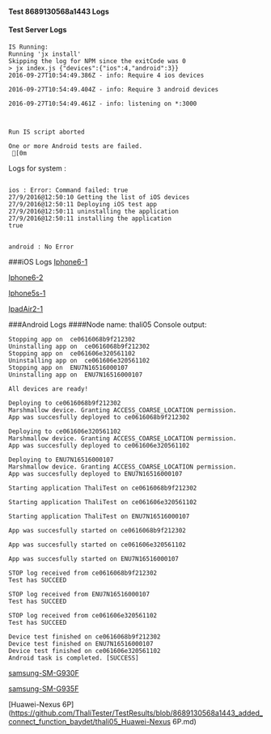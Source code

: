 #### Test 8689130568a1443 Logs

#### Test Server Logs
```
IS Running:
Running 'jx install'
Skipping the log for NPM since the exitCode was 0
> jx index.js {"devices":{"ios":4,"android":3}}
2016-09-27T10:54:49.386Z - info: Require 4 ios devices

2016-09-27T10:54:49.404Z - info: Require 3 android devices

2016-09-27T10:54:49.461Z - info: listening on *:3000


 
Run IS script aborted
 
One or more Android tests are failed.
 [0m

```


Logs for system : 
```

ios : Error: Command failed: true
27/9/2016@12:50:10 Getting the list of iOS devices 
27/9/2016@12:50:11 Deploying iOS test app 
27/9/2016@12:50:11 uninstalling the application 
27/9/2016@12:50:11 installing the application 
true


android : No Error
```
###iOS Logs
[Iphone6-1](https://github.com/ThaliTester/TestResults/blob/8689130568a1443_added_connect_function_baydet/iOS_Iphone6-1.md)

[Iphone6-2](https://github.com/ThaliTester/TestResults/blob/8689130568a1443_added_connect_function_baydet/iOS_Iphone6-2.md)

[Iphone5s-1](https://github.com/ThaliTester/TestResults/blob/8689130568a1443_added_connect_function_baydet/iOS_Iphone5s-1.md)

[IpadAir2-1](https://github.com/ThaliTester/TestResults/blob/8689130568a1443_added_connect_function_baydet/iOS_IpadAir2-1.md)




###Android Logs
####Node name: thali05
Console output:
```
Stopping app on  ce0616068b9f212302
Uninstalling app on  ce0616068b9f212302
Stopping app on  ce061606e320561102
Uninstalling app on  ce061606e320561102
Stopping app on  ENU7N16516000107
Uninstalling app on  ENU7N16516000107

All devices are ready!

Deploying to ce0616068b9f212302
Marshmallow device. Granting ACCESS_COARSE_LOCATION permission.
App was succesfully deployed to ce0616068b9f212302

Deploying to ce061606e320561102
Marshmallow device. Granting ACCESS_COARSE_LOCATION permission.
App was succesfully deployed to ce061606e320561102

Deploying to ENU7N16516000107
Marshmallow device. Granting ACCESS_COARSE_LOCATION permission.
App was succesfully deployed to ENU7N16516000107

Starting application ThaliTest on ce0616068b9f212302

Starting application ThaliTest on ce061606e320561102

Starting application ThaliTest on ENU7N16516000107

App was succesfully started on ce0616068b9f212302

App was succesfully started on ce061606e320561102

App was succesfully started on ENU7N16516000107

STOP log received from ce0616068b9f212302
Test has SUCCEED

STOP log received from ENU7N16516000107
Test has SUCCEED

STOP log received from ce061606e320561102
Test has SUCCEED

Device test finished on ce0616068b9f212302 
Device test finished on ENU7N16516000107 
Device test finished on ce061606e320561102 
Android task is completed. [SUCCESS]
```
[samsung-SM-G930F](https://github.com/ThaliTester/TestResults/blob/8689130568a1443_added_connect_function_baydet/thali05_samsung-SM-G930F.md)

[samsung-SM-G935F](https://github.com/ThaliTester/TestResults/blob/8689130568a1443_added_connect_function_baydet/thali05_samsung-SM-G935F.md)

[Huawei-Nexus 6P](https://github.com/ThaliTester/TestResults/blob/8689130568a1443_added_connect_function_baydet/thali05_Huawei-Nexus 6P.md)


